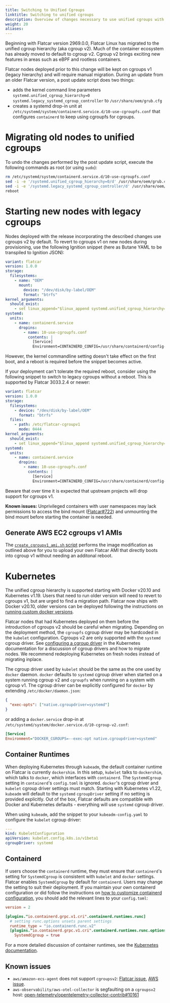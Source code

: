 ```yaml
---
title: Switching to Unified Cgroups
linktitle: Switching to unified cgroups
description: Overview of changes necessary to use unified cgroups with Kubernetes
weight: 20
aliases:
---
```


Beginning with Flatcar version 2969.0.0, Flatcar Linux has migrated to the unified
cgroup hierarchy (aka cgroup v2). Much of the container ecosystem has already
moved to default to cgroup v2. Cgroup v2 brings exciting new features in
areas such as eBPF and rootless containers.

Flatcar nodes deployed prior to this change will be kept on cgroups v1 (legacy
hierarchy) and will require manual migration. During an update from an older
Flatcar version, a post update script does two things:

* adds the kernel command line parameters `systemd.unified_cgroup_hierarchy=0 systemd.legacy_systemd_cgroup_controller`
  to `/usr/share/oem/grub.cfg`
* creates a systemd drop-in unit at `/etc/systemd/system/containerd.service.d/10-use-cgroupfs.conf` that
  configures `containerd` to keep using cgroupfs for cgroups.

# Migrating old nodes to unified cgroups

To undo the changes performed by the post update script, execute the following commands as root (or using `sudo`):

```bash
rm /etc/systemd/system/containerd.service.d/10-use-cgroupfs.conf
sed -i -e '/systemd.unified_cgroup_hierarchy=0/d' /usr/share/oem/grub.cfg
sed -i -e '/systemd.legacy_systemd_cgroup_controller/d' /usr/share/oem/grub.cfg
reboot
```

# Starting new nodes with legacy cgroups

Nodes deployed with the release incorporating the described changes use cgroups v2 by default. To revert to cgroups v1 on new
nodes during provisioning, use the following Ignition snippet (here as Butane YAML to be transpiled to Ignition JSON):

```yaml
variant: flatcar
version: 1.0.0
storage:
  filesystems:
    - name: "OEM"
      mount:
        device: "/dev/disk/by-label/OEM"
        format: "btrfs"
kernel_arguments:
  should_exist:
    - set linux_append="$linux_append systemd.unified_cgroup_hierarchy=0 systemd.legacy_systemd_cgroup_controller
systemd:
  units:
    - name: containerd.service
      dropins:
        - name: 10-use-cgroupfs.conf
          contents: |
            [Service]
            Environment=CONTAINERD_CONFIG=/usr/share/containerd/config-cgroupfs.toml
```

However, the kernel commandline setting doesn't take effect on the first boot, and a reboot is required before the snippet becomes active.

If your deployment can't tolerate the required reboot, consider using the following snippet to switch to legacy cgroups without a reboot. This is supported by Flatcar 3033.2.4 or newer:

```yaml
variant: flatcar
version: 1.0.0
storage:
  filesystems:
    - device: "/dev/disk/by-label/OEM"
      format: "btrfs"
  files:
    - path: /etc/flatcar-cgroupv1
      mode: 0444
kernel_arguments:
  should_exist:
    - set linux_append="$linux_append systemd.unified_cgroup_hierarchy=0 systemd.legacy_systemd_cgroup_controller
systemd:
  units:
    - name: containerd.service
      dropins:
        - name: 10-use-cgroupfs.conf
          contents: |
            [Service]
            Environment=CONTAINERD_CONFIG=/usr/share/containerd/config-cgroupfs.toml
```

Beware that over time it is expected that upstream projects will drop support for cgroups v1.

**Known issues:** Unprivileged containers with user namespaces may lack permissions to access the bind mount ([Flatcar#722](https://github.com/flatcar/Flatcar/issues/722)) and unmounting the bind mount before starting the container is needed.

## Generate AWS EC2 cgroups v1 AMIs

The [`create_cgroupv1_ami.sh` script](https://raw.githubusercontent.com/kinvolk/flatcar-docs/main/create_cgroupv1_ami.sh) performs the image modification as outlined above for you to upload your own Flatcar AMI that directly boots into cgroup v1 without needing an additonal reboot.

# Kubernetes

The unified cgroup hierarchy is supported starting with Docker v20.10 and
Kubernetes v1.19. Users that need to run older version will need to revert to
cgroups v1, but are urged to find a migration path. Flatcar now ships with Docker
v20.10, older versions can be deployed following the instructions on [running custom docker versions](use-a-custom-docker-or-containerd-version).

Flatcar nodes that had Kubernetes deployed on them before the introduction of
cgroups v2 should be careful when migrating. Depending on the deployment method,
the `cgroupfs` cgroup driver may be hardcoded in the `kubelet` configuration.
Cgroups v2 are only supported with the `systemd` cgroup driver. See [configuring a cgroup driver][kube-cgroup-docs] in the Kubernetes documentation for a discussion of cgroup drivers and how to migrate nodes. We recommend redeploying Kubernetes on fresh nodes instead of migrating inplace.

The cgroup driver used by `kubelet` should be the same as the one used by `docker` daemon. `docker` defaults to `systemd` cgroup driver when started on a system running cgroup v2 and `cgroupfs` when running on a system with cgroup v1. The cgroup driver can be explicitly configured for `docker` by extending `/etc/docker/daemon.json`:
```json
{
  "exec-opts": ["native.cgroupdriver=systemd"]
}
```
or adding a `docker.service` drop-in at `/etc/systemd/system/docker.service.d/10-cgroup-v2.conf`:
```ini
[Service]
Environment="DOCKER_CGROUPS=--exec-opt native.cgroupdriver=systemd"
```

## Container Runtimes

When deploying Kubernetes through `kubeadm`, the default container runtime on Flatcar is currently `dockershim`. In this setup, `kubelet` talks to `dockershim`, which talks to `docker`, which interfaces with `containerd`. The `SystemdCgroup` setting in `containerd`'s `config.toml` is ignored. `docker`'s cgroup driver and `kubelet` cgroup driver settings must match. Starting with Kubernetes v1.22, `kubeadm` will default to the `systemd` `cgroupDriver` setting if no setting is provided explicitly. Out of the box, Flatcar defaults are compatible with Docker and Kubernetes defaults - everything will use `systemd` cgroup driver.

When using `kubeadm`, add the snippet to your `kubeadm-config.yaml` to configure the `kubelet` cgroup driver:

```yaml
---
kind: KubeletConfiguration
apiVersion: kubelet.config.k8s.io/v1beta1
cgroupDriver: systemd
```

## Containerd

If users choose the `containerd` runtime, they must ensure that `containerd`'s setting for `SystemdCgroup` is consistent with `kubelet` and `docker` settings. Flatcar enables `SystemdCgroup` by default for `containerd`. Users may change the setting to suit their deployment.
If you maintain your own containerd configuration or did follow the instructions on
[how to customize containerd configuration](customizing-docker), you should add the relevant lines to your `config.toml`:
```toml
version = 2

[plugins."io.containerd.grpc.v1.cri".containerd.runtimes.runc]
  # setting runc.options unsets parent settings
  runtime_type = "io.containerd.runc.v2"
  [plugins."io.containerd.grpc.v1.cri".containerd.runtimes.runc.options]
    SystemdCgroup = true
 ```
 
For a more detailed discussion of container runtimes, see the [Kubernetes documentation][kube-runtime-docs].

## Known issues

* `aws/amazon-ecs-agent` does not support `cgroupsv2`: [Flatcar issue](https://github.com/flatcar/Flatcar/issues/585), [AWS issue](https://github.com/aws/containers-roadmap/issues/1535).
* `aws-observability/aws-otel-collector` is segfaulting on a `cgroupsv2` host: [open-telemetry/opentelemetry-collector-contrib#10161](https://github.com/open-telemetry/opentelemetry-collector-contrib/issues/10161)


[kube-cgroup-docs]: https://kubernetes.io/docs/tasks/administer-cluster/kubeadm/configure-cgroup-driver/#migrating-to-the-systemd-driver
[kube-runtime-docs]: https://kubernetes.io/docs/setup/production-environment/container-runtimes/
